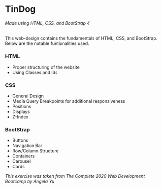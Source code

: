 # TinDog
###### Made using HTML, CSS, and BootStrap 4

This web-design contains the fundamentals of HTML, CSS, and BootStrap. Below are the notable funtionalities used.

### HTML
- Proper structuring of the website
- Using Classes and Ids

### CSS
- General Design
- Media Query Breakpoints for additional responsiveness
- Positions
- Displays
- Z-Index


### BootStrap
- Buttons
- Navigation Bar
- Row/Column Structure
- Containers
- Carousel
- Cards

_This exercise was taken from The Complete 2020 Web Development Bootcamp by Angela Yu_
